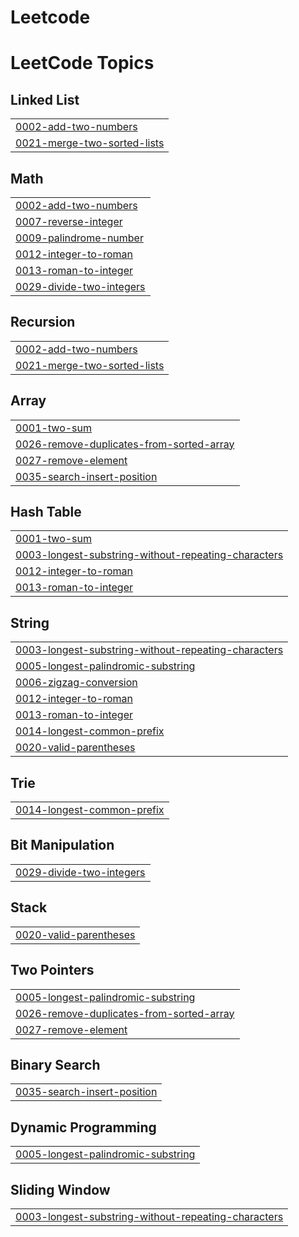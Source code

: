 # Leetcode
<!---LeetCode Topics Start-->
# LeetCode Topics
## Linked List
|  |
| ------- |
| [0002-add-two-numbers](https://github.com/durgaprasad-04/Leetcode/tree/master/0002-add-two-numbers) |
| [0021-merge-two-sorted-lists](https://github.com/durgaprasad-04/Leetcode/tree/master/0021-merge-two-sorted-lists) |
## Math
|  |
| ------- |
| [0002-add-two-numbers](https://github.com/durgaprasad-04/Leetcode/tree/master/0002-add-two-numbers) |
| [0007-reverse-integer](https://github.com/durgaprasad-04/Leetcode/tree/master/0007-reverse-integer) |
| [0009-palindrome-number](https://github.com/durgaprasad-04/Leetcode/tree/master/0009-palindrome-number) |
| [0012-integer-to-roman](https://github.com/durgaprasad-04/Leetcode/tree/master/0012-integer-to-roman) |
| [0013-roman-to-integer](https://github.com/durgaprasad-04/Leetcode/tree/master/0013-roman-to-integer) |
| [0029-divide-two-integers](https://github.com/durgaprasad-04/Leetcode/tree/master/0029-divide-two-integers) |
## Recursion
|  |
| ------- |
| [0002-add-two-numbers](https://github.com/durgaprasad-04/Leetcode/tree/master/0002-add-two-numbers) |
| [0021-merge-two-sorted-lists](https://github.com/durgaprasad-04/Leetcode/tree/master/0021-merge-two-sorted-lists) |
## Array
|  |
| ------- |
| [0001-two-sum](https://github.com/durgaprasad-04/Leetcode/tree/master/0001-two-sum) |
| [0026-remove-duplicates-from-sorted-array](https://github.com/durgaprasad-04/Leetcode/tree/master/0026-remove-duplicates-from-sorted-array) |
| [0027-remove-element](https://github.com/durgaprasad-04/Leetcode/tree/master/0027-remove-element) |
| [0035-search-insert-position](https://github.com/durgaprasad-04/Leetcode/tree/master/0035-search-insert-position) |
## Hash Table
|  |
| ------- |
| [0001-two-sum](https://github.com/durgaprasad-04/Leetcode/tree/master/0001-two-sum) |
| [0003-longest-substring-without-repeating-characters](https://github.com/durgaprasad-04/Leetcode/tree/master/0003-longest-substring-without-repeating-characters) |
| [0012-integer-to-roman](https://github.com/durgaprasad-04/Leetcode/tree/master/0012-integer-to-roman) |
| [0013-roman-to-integer](https://github.com/durgaprasad-04/Leetcode/tree/master/0013-roman-to-integer) |
## String
|  |
| ------- |
| [0003-longest-substring-without-repeating-characters](https://github.com/durgaprasad-04/Leetcode/tree/master/0003-longest-substring-without-repeating-characters) |
| [0005-longest-palindromic-substring](https://github.com/durgaprasad-04/Leetcode/tree/master/0005-longest-palindromic-substring) |
| [0006-zigzag-conversion](https://github.com/durgaprasad-04/Leetcode/tree/master/0006-zigzag-conversion) |
| [0012-integer-to-roman](https://github.com/durgaprasad-04/Leetcode/tree/master/0012-integer-to-roman) |
| [0013-roman-to-integer](https://github.com/durgaprasad-04/Leetcode/tree/master/0013-roman-to-integer) |
| [0014-longest-common-prefix](https://github.com/durgaprasad-04/Leetcode/tree/master/0014-longest-common-prefix) |
| [0020-valid-parentheses](https://github.com/durgaprasad-04/Leetcode/tree/master/0020-valid-parentheses) |
## Trie
|  |
| ------- |
| [0014-longest-common-prefix](https://github.com/durgaprasad-04/Leetcode/tree/master/0014-longest-common-prefix) |
## Bit Manipulation
|  |
| ------- |
| [0029-divide-two-integers](https://github.com/durgaprasad-04/Leetcode/tree/master/0029-divide-two-integers) |
## Stack
|  |
| ------- |
| [0020-valid-parentheses](https://github.com/durgaprasad-04/Leetcode/tree/master/0020-valid-parentheses) |
## Two Pointers
|  |
| ------- |
| [0005-longest-palindromic-substring](https://github.com/durgaprasad-04/Leetcode/tree/master/0005-longest-palindromic-substring) |
| [0026-remove-duplicates-from-sorted-array](https://github.com/durgaprasad-04/Leetcode/tree/master/0026-remove-duplicates-from-sorted-array) |
| [0027-remove-element](https://github.com/durgaprasad-04/Leetcode/tree/master/0027-remove-element) |
## Binary Search
|  |
| ------- |
| [0035-search-insert-position](https://github.com/durgaprasad-04/Leetcode/tree/master/0035-search-insert-position) |
## Dynamic Programming
|  |
| ------- |
| [0005-longest-palindromic-substring](https://github.com/durgaprasad-04/Leetcode/tree/master/0005-longest-palindromic-substring) |
## Sliding Window
|  |
| ------- |
| [0003-longest-substring-without-repeating-characters](https://github.com/durgaprasad-04/Leetcode/tree/master/0003-longest-substring-without-repeating-characters) |
<!---LeetCode Topics End-->